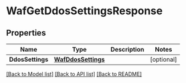# WafGetDdosSettingsResponse

## Properties

Name | Type | Description | Notes
------------ | ------------- | ------------- | -------------
**DdosSettings** | [**WafDdosSettings**](wafDdosSettings.md) |  | [optional] 

[[Back to Model list]](../README.md#documentation-for-models) [[Back to API list]](../README.md#documentation-for-api-endpoints) [[Back to README]](../README.md)


